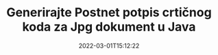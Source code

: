 ---
############################# Static ############################
layout: "auto-gen-signature"
date: 2022-03-01T15:12:22
draft: false
operation: Sign
signaturetype: Barcode
codetype: Postnet
fileformat: Jpg
productName: Java
lang: hr
productCode: java
otherformats: pdf doc docx docm dot dotm dotx odt ott rtf xls xlsx xlsm xlsb csv ods ots xltx xltm ppt pptx pps ppsx odp otp potx potm pptm ppsm png jpg bmp gif tiff svg webp wmf
breadcrumb: Put  Barcode signature on Jpg for Java

############################# Head ############################
head_title: "eSign Jpg dokument s Postnet crtičnim kodom u Java"
head_description: "Stvorite Postnet potpis crtičnog koda i stavite ga na Jpg dokument s Java pomoću nekoliko redaka koda. Koristite GroupDocs Document Signature API za potpisivanje različitih formata datoteka."

############################# Header ############################
title: "Generirajte Postnet potpis crtičnog koda za Jpg dokument u Java"
description: "ePotpišite svoje Jpg poslovne dokumente pomoću Postnet crtičnog koda. Brzo i jednostavno generirajte potpis crtičnog koda s nekoliko redaka koda za postavljanje opcija potpisivanja."
bg_image: "https://cms.admin.containerize.com/templates/aspose/App_Themes/V3/images/bg/header1.png"
bg_overlay: false
button:
    enable: true

############################# SubMenu ############################
submenu:
    enable: true

    left:
        img_alt: "GroupDocs.Signature for Java"
        image: "https://cms.admin.containerize.com/templates/groupdocs/images/product-logos/90x90-noborder/groupdocs-signature-java.png"
        product: "GroupDocs.Signature"
        platform: "Java"



############################# About ############################
about:
    enable: true
    title: "O API-ju za potpise crtičnog koda GroupDocs.Signature for Java."
    content: |
        [GroupDocs.Signature for Java](https://products.groupdocs.com/signature/java/) je brz i jednostavan API za upravljanje e-potpisivanjem digitalnih dokumenata pomoću vrsta crtičnog koda kao što su UPCA, UPCE, EAN13, EAN14, Code39, Code39Extended, Code128, Codabar, Postnet, ISBN , ITF14 i mnogi drugi. Kupci mogu jednostavno kreirati crtične kodove sa potrebnim tekstom i staviti ih u PDF, Microsoft Office Words dokumente, Microsoft Office Excel radne knjige, MS PowerPoint prezentacije, Adobe Photoshop datoteke i razne formate slika. Crtični kodovi postavljeni u dokumente mogu se ažurirati, pretraživati, verificirati, brisati ili pregledavati. Štoviše, podržana je prilagodba crtičnih kodova.
    

############################# Steps ############################
steps:
    enable: true
    title_left: "Koraci za potpisivanje Jpg s Barcode u Java"
    content_left: |
        [GroupDocs.Signature for Java](https://products.groupdocs.com/signature/java/) pruža mogućnost brzog i jednostavnog potpisivanja Jpg dokumenata s Barcode potpisima.
        
        * Stvorite instancu klase potpisa koja daje Jpg datoteku koja bi se trebala potpisati kao put ili memorijski tok
        * Instancirajte klasu SignOptions i postavite sve tražene podatke.
        * Pozovite metodu Signature.Sign() prosljeđujući izlaznu datoteku Jpg ili memorijski tok

    title_right: " Zahtjevi sustava"
    content_right: |
        GroupDocs.Signature for Java podržani su na svim glavnim platformama i operativnim sustavima. Prije izvršavanja koda u nastavku, provjerite imate li sljedeće preduvjete instalirane na vašem sustavu.

        * Operativni sustavi: Microsoft Windows, Linux, MacOS
        * Razvojna okruženja: NetBeans, Intellij IDEA, Eclipse, etc.
        * Java runtime: J2SE 6.0 and above
        * Preuzmite najnoviji GroupDocs.Signature for Java od [Maven](https://repository.groupdocs.com/webapp/#/artifacts/browse/tree/General/repo/com/groupdocs/groupdocs-signature)
         
    code: |
        ```java    
                
        // Set up input Jpg file
        String filePath = "input.jpg";
        // Set up output file
        String outputFilePath = "output.jpg";

        // Instantiate Signature for input file
        Signature signature = new Signature(filePath);

        // create barcode option with predefined barcode text
        BarcodeSignOptions options = new BarcodeSignOptions("John Smith");

        // setup Barcode encoding type
        options.setEncodeType(BarcodeTypes.Postnet);

        // set signature position
        options.setLeft(50);
        options.setTop(50);
        options.setWidth(200);
        options.setHeight(50);

        // sign Jpg document
        SignResult result = signature.sign(outputFilePath, options);

        ```

############################# Demos ############################
demos:
    enable: true
    title: "Potpisivanje Jpg dokumenata s Barcode Live Demo"
    content: |
       Potpišite datoteku Jpg raznim potpisima upravo sada tako da posjetite [GroupDocs.Signature App](https://products.groupdocs.app/signature/family) web mjesto. Besplatan online demo čeka na vas.

        
############################# About Formats ############################
about_formats:
    enable: true
    format:
        # format loop
        - icon: "fas fa-barcode"
          title: "About Postnet Barcode"
          content: |
            POSTNET (Postal Numeric Encoding Technique) je simbologija crtičnog koda koju koristi poštanska služba Sjedinjenih Država za pomoć pri usmjeravanju pošte.
          characterset: |
             Brojčane znamenke (0-9).
          textcapacity: |
             Do 11 znakova.
          image: |
             iVBORw0KGgoAAAANSUhEUgAAACcAAAAjCAYAAAAXMhMjAAAAAXNSR0IArs4c6QAAAARnQU1BAACxjwv8YQUAAAAJcEhZcwAADsMAAA7DAcdvqGQAAACeSURBVFhH7c7BCkMxEELR/P9Pp1LoRrCXpi4Cbw5kIRKZtS82x52a407Ncae+HrfWer8Pyr+i/3NcQv/nuIT+z3EJ/X/Ocf9mlxuhsXZ2uREaa2eXG6Gxdna5ERprZ5cbobF2drkRGmtnlxuhsXZ2uREaa2eXG6Gxdna5ERprZ5cbobF2drkRGmtnlxuhsXZ2ubnAHHdqjjt18XF7vwDevzbHqsQWPwAAAABJRU5ErkJggg==

          link: ""

############################# More Formats ############################
more_formats:
    enable: true
    title: "Drugi podržani potpisi Barcode za Java"
    content: |
        "Također možete potpisati Jpg drugim vrstama potpisa. Pogledajte popis u nastavku."
    format: 
        
       
back_to_top:
    enable: true
---